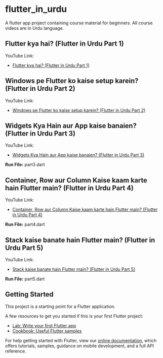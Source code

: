 # flutter_in_urdu

A flutter app project containing course material for beginners. All course videos are in Urdu language.

## Flutter kya hai? (Flutter in Urdu Part 1)

YouTube Link:
- [Flutter kya hai? (Flutter in Urdu Part 1)](https://youtu.be/J7pb-778xVA)

## Windows pe Flutter ko kaise setup karein? (Flutter in Urdu Part 2) 

YouTube Link:
- [Windows pe Flutter ko kaise setup karein? (Flutter in Urdu Part 2)](https://youtu.be/PalaiUHixIM)

## Widgets Kya Hain aur App kaise banaien? (Flutter in Urdu Part 3)

YouTube Link:
- [Widgets Kya Hain aur App kaise banaien? (Flutter in Urdu Part 3)](https://youtu.be/OMNs2-nPXEI)

**Run File:** part3.dart

## Container, Row aur Column Kaise kaam karte hain Flutter main? (Flutter in Urdu Part 4)

YouTube Link:
- [Container, Row aur Column Kaise kaam karte hain Flutter main? (Flutter in Urdu Part 4)](https://youtu.be/4071M30x0CE)

**Run File:** part4.dart

## Stack kaise banate hain Flutter main? (Flutter in Urdu Part 5)

YouTube Link:
- [Stack kaise banate hain Flutter main? (Flutter in Urdu Part 5)](https://youtu.be/8oWZx3SIoFI)

**Run File:** part5.dart

## Getting Started

This project is a starting point for a Flutter application.

A few resources to get you started if this is your first Flutter project:

- [Lab: Write your first Flutter app](https://flutter.dev/docs/get-started/codelab)
- [Cookbook: Useful Flutter samples](https://flutter.dev/docs/cookbook)

For help getting started with Flutter, view our
[online documentation](https://flutter.dev/docs), which offers tutorials,
samples, guidance on mobile development, and a full API reference.
